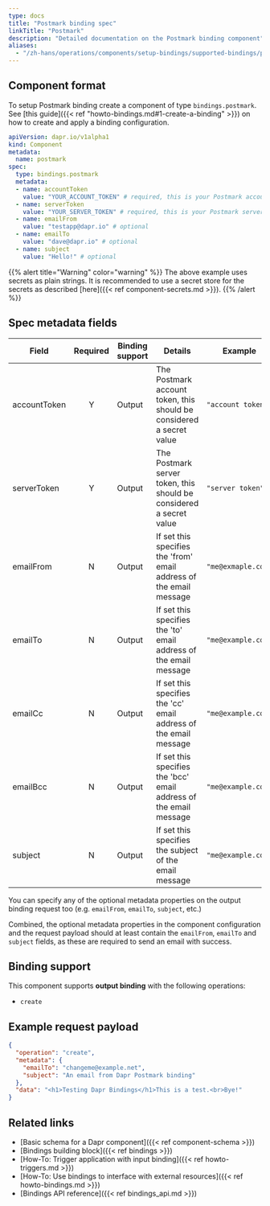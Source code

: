```yaml
---
type: docs
title: "Postmark binding spec"
linkTitle: "Postmark"
description: "Detailed documentation on the Postmark binding component"
aliases:
  - "/zh-hans/operations/components/setup-bindings/supported-bindings/postmark/"
---
```


## Component format

To setup Postmark binding create a component of type `bindings.postmark`. See [this guide]({{< ref "howto-bindings.md#1-create-a-binding" >}}) on how to create and apply a binding configuration.


```yaml
apiVersion: dapr.io/v1alpha1
kind: Component
metadata:
  name: postmark
spec:
  type: bindings.postmark
  metadata:
  - name: accountToken
    value: "YOUR_ACCOUNT_TOKEN" # required, this is your Postmark account token
  - name: serverToken
    value: "YOUR_SERVER_TOKEN" # required, this is your Postmark server token
  - name: emailFrom
    value: "testapp@dapr.io" # optional
  - name: emailTo
    value: "dave@dapr.io" # optional
  - name: subject
    value: "Hello!" # optional
```
{{% alert title="Warning" color="warning" %}}
The above example uses secrets as plain strings. It is recommended to use a secret store for the secrets as described [here]({{< ref component-secrets.md >}}).
{{% /alert %}}

## Spec metadata fields

| Field              | Required | Binding support |  Details | Example |
|--------------------|:--------:|------------|-----|---------|
| accountToken | Y | Output |  The Postmark account token, this should be considered a secret value | `"account token"` |
| serverToken | Y | Output  | The Postmark server token, this should be considered a secret value | `"server token"` |
| emailFrom | N | Output | If set this specifies the 'from' email address of the email message | `"me@exmaple.com"` |
| emailTo | N | Output | If set this specifies the 'to' email address of the email message | `"me@example.com"` |
| emailCc | N | Output | If set this specifies the 'cc' email address of the email message | `"me@example.com"` |
| emailBcc | N | Output | If set this specifies the 'bcc' email address of the email message | `"me@example.com"` |
| subject | N | Output | If set this specifies the subject of the email message | `"me@example.com"` |

You can specify any of the optional metadata properties on the output binding request too (e.g. `emailFrom`, `emailTo`, `subject`, etc.)

Combined, the optional metadata properties in the component configuration and the request payload should at least contain the `emailFrom`, `emailTo` and `subject` fields, as these are required to send an email with success.


## Binding support

This component supports **output binding** with the following operations:

- `create`


## Example request payload

```json
{
  "operation": "create",
  "metadata": {
    "emailTo": "changeme@example.net",
    "subject": "An email from Dapr Postmark binding"
  },
  "data": "<h1>Testing Dapr Bindings</h1>This is a test.<br>Bye!"
}
```

## Related links

- [Basic schema for a Dapr component]({{< ref component-schema >}})
- [Bindings building block]({{< ref bindings >}})
- [How-To: Trigger application with input binding]({{< ref howto-triggers.md >}})
- [How-To: Use bindings to interface with external resources]({{< ref howto-bindings.md >}})
- [Bindings API reference]({{< ref bindings_api.md >}})
